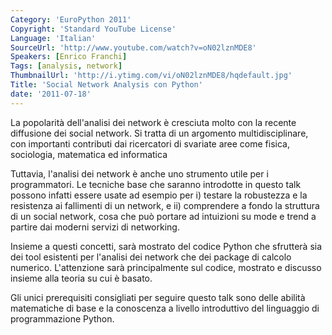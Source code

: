 ```yaml
---
Category: 'EuroPython 2011'
Copyright: 'Standard YouTube License'
Language: 'Italian'
SourceUrl: 'http://www.youtube.com/watch?v=oN02lznMDE8'
Speakers: [Enrico Franchi]
Tags: [analysis, network]
ThumbnailUrl: 'http://i.ytimg.com/vi/oN02lznMDE8/hqdefault.jpg'
Title: 'Social Network Analysis con Python'
date: '2011-07-18'
---
```

La popolarità dell'analisi dei network è cresciuta molto con la recente
diffusione dei social network. Si tratta di un argomento multidisciplinare,
con importanti contributi dai ricercatori di svariate aree come fisica,
sociologia, matematica ed informatica

Tuttavia, l'analisi dei network è anche uno strumento utile per i
programmatori. Le tecniche base che saranno introdotte in questo talk possono
infatti essere usate ad esempio per i) testare la robustezza e la resistenza
ai fallimenti di un network, e ii) comprendere a fondo la struttura di un
social network, cosa che può portare ad intuizioni su mode e trend a partire
dai moderni servizi di networking.

Insieme a questi concetti, sarà mostrato del codice Python che sfrutterà sia
dei tool esistenti per l'analisi dei network che dei package di calcolo
numerico. L'attenzione sarà principalmente sul codice, mostrato e discusso
insieme alla teoria su cui è basato.

Gli unici prerequisiti consigliati per seguire questo talk sono delle abilità
matematiche di base e la conoscenza a livello introduttivo del linguaggio di
programmazione Python.

